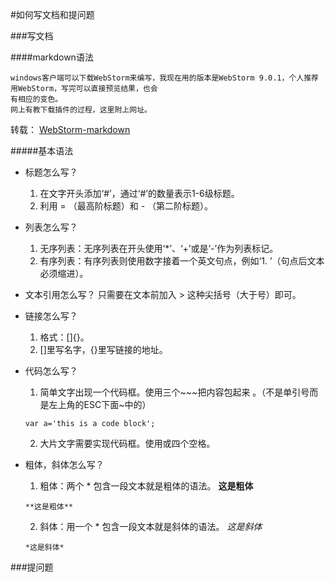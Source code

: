 #如何写文档和提问题

###写文档

####markdown语法

    windows客户端可以下载WebStorm来编写，我现在用的版本是WebStorm 9.0.1，个人推荐用WebStorm，写完可以直接预览结果，也会
    有相应的变色。
    网上有教下载插件的过程，这里附上网址。


   转载： [WebStorm-markdown](http://blog.fens.me/webstorm-markdown/)


#####基本语法

   * 标题怎么写？
       1.  在文字开头添加‘#’，通过‘#’的数量表示1-6级标题。
       2.  利用 = （最高阶标题）和 - （第二阶标题）。

   * 列表怎么写？
       1.  无序列表：无序列表在开头使用‘*’、‘+’或是‘-’作为列表标记。
       2.  有序列表：有序列表则使用数字接着一个英文句点，例如‘1. ’（句点后文本必须缩进）。

   * 文本引用怎么写？
        只需要在文本前加入 > 这种尖括号（大于号）即可。

   * 链接怎么写？
       1. 格式：[]{}。
       2. []里写名字，{}里写链接的地址。

   * 代码怎么写？
       1. 简单文字出现一个代码框。使用三个~~~把内容包起来 。（不是单引号而是左上角的ESC下面~中的）

       ~~~
       var a='this is a code block';
       ~~~
       2. 大片文字需要实现代码框。使用或四个空格。

   * 粗体，斜体怎么写？
       1. 粗体：两个 * 包含一段文本就是粗体的语法。
       **这是粗体**

       ~~~
       **这是粗体**
       ~~~

       2. 斜体：用一个 * 包含一段文本就是斜体的语法。
       *这是斜体*
       ~~~
       *这是斜体*
       ~~~





###提问题